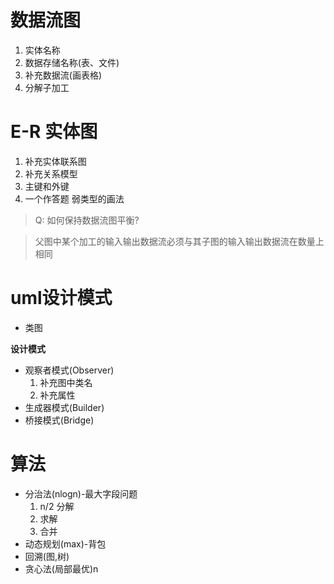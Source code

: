 
# 数据流图
1. 实体名称
2. 数据存储名称(表、文件)
3. 补充数据流(画表格)
4. 分解子加工
# E-R 实体图
1. 补充实体联系图
2. 补充关系模型
3. 主键和外键
4. 一个作答题
弱类型的画法

> Q: 如何保持数据流图平衡?

> 父图中某个加工的输入输出数据流必须与其子图的输入输出数据流在数量上相同

# uml设计模式
- 类图

**设计模式**
- 观察者模式(Observer)
    1. 补充图中类名
    2. 补充属性
- 生成器模式(Builder)
- 桥接模式(Bridge)
# 算法
- 分治法(nlogn)-最大字段问题
    1. n/2 分解
    2. 求解
    3. 合并
- 动态规划(max)-背包
- 回溯(图,树)
- 贪心法(局部最优)n
